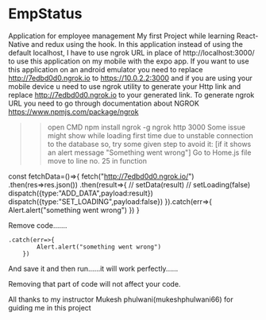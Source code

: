 # EmpStatus
Application for employee management
My first Project while learning React-Native and redux using the hook. In this application instead of using the default localhost, I have to use ngrok URL in place of http://localhost:3000/ to use this application on my mobile with the expo app.
If you want to use this application on an android emulator you need to replace http://7edbd0d0.ngrok.io to https://10.0.2.2:3000 and if you are using your mobile device u need to use ngrok utility to generate your Http link and replace http://7edbd0d0.ngrok.io to your generated link.
To generate ngrok URL you need to go through documentation about NGROK https://www.npmjs.com/package/ngrok 
>>open CMD
>>npm install ngrok -g
>>ngrok http 3000
Some issue might show while loading first time due to unstable connection to the database so, try some given step to avoid it:
[if it shows an alert message "Something went wrong"]
Go to Home.js file 
move to line no. 25 in function 


const fetchData=()=>{
        fetch("http://7edbd0d0.ngrok.io/")
        .then(res=>res.json())
        .then(result=>{
            // setData(result)
            // setLoading(false)
            dispatch({type:"ADD_DATA",payload:result})
            dispatch({type:"SET_LOADING",payload:false})
        }).catch(err=>{
            Alert.alert("something went wrong") 
        })
    }
    
    
Remove code.......
    
    .catch(err=>{
            Alert.alert("something went wrong") 
        }) 

And save it and then run......it will work perfectly......

Removing that part of code will not affect your code.

All thanks to my instructor Mukesh phulwani(mukeshphulwani66) for guiding me in this project

